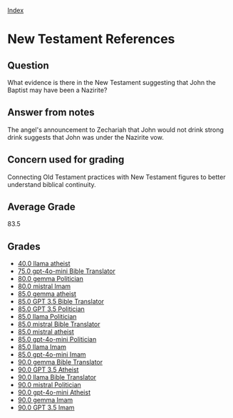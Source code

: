 
[Index](../index.md)
# New Testament References
## Question
What evidence is there in the New Testament suggesting that John the Baptist may have been a Nazirite?

## Answer from notes
The angel's announcement to Zechariah that John would not drink strong drink suggests that John was under the Nazirite vow.

## Concern used for grading
Connecting Old Testament practices with New Testament figures to better understand biblical continuity.

## Average Grade
83.5

## Grades
 * [40.0 llama atheist](../answers/llama_atheist/New_Testament_References.md)
 * [75.0 gpt-4o-mini Bible Translator](../answers/gpt-4o-mini_Bible_Translator/New_Testament_References.md)
 * [80.0 gemma Politician](../answers/gemma_Politician/New_Testament_References.md)
 * [80.0 mistral Imam](../answers/mistral_Imam/New_Testament_References.md)
 * [85.0 gemma atheist](../answers/gemma_atheist/New_Testament_References.md)
 * [85.0 GPT 3.5 Bible Translator](../answers/GPT_3.5_Bible_Translator/New_Testament_References.md)
 * [85.0 GPT 3.5 Politician](../answers/GPT_3.5_Politician/New_Testament_References.md)
 * [85.0 llama Politician](../answers/llama_Politician/New_Testament_References.md)
 * [85.0 mistral Bible Translator](../answers/mistral_Bible_Translator/New_Testament_References.md)
 * [85.0 mistral atheist](../answers/mistral_atheist/New_Testament_References.md)
 * [85.0 gpt-4o-mini Politician](../answers/gpt-4o-mini_Politician/New_Testament_References.md)
 * [85.0 llama Imam](../answers/llama_Imam/New_Testament_References.md)
 * [85.0 gpt-4o-mini Imam](../answers/gpt-4o-mini_Imam/New_Testament_References.md)
 * [90.0 gemma Bible Translator](../answers/gemma_Bible_Translator/New_Testament_References.md)
 * [90.0 GPT 3.5 Atheist](../answers/GPT_3.5_Atheist/New_Testament_References.md)
 * [90.0 llama Bible Translator](../answers/llama_Bible_Translator/New_Testament_References.md)
 * [90.0 mistral Politician](../answers/mistral_Politician/New_Testament_References.md)
 * [90.0 gpt-4o-mini Atheist](../answers/gpt-4o-mini_Atheist/New_Testament_References.md)
 * [90.0 gemma Imam](../answers/gemma_Imam/New_Testament_References.md)
 * [90.0 GPT 3.5 Imam](../answers/GPT_3.5_Imam/New_Testament_References.md)
